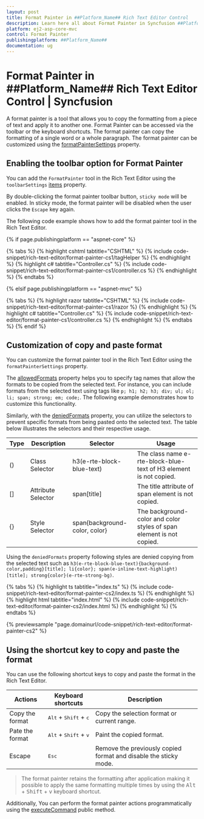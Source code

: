```yaml
---
layout: post
title: Format Painter in ##Platform_Name## Rich Text Editor Control
description: Learn here all about Format Painter in Syncfusion ##Platform_Name## Rich Text Editor Control of Syncfusion Essential JS 2 and more.
platform: ej2-asp-core-mvc
control: Format Painter
publishingplatform: ##Platform_Name##
documentation: ug
---
```


# Format Painter in ##Platform_Name## Rich Text Editor Control | Syncfusion

A format painter is a tool that allows you to copy the formatting from a piece of text and apply it to another one. Format Painter can be accessed via the toolbar or the keyboard shortcuts. The format painter can copy the formatting of a single word or a whole paragraph. The format painter can be customized using the [formatPainterSettings](../api/rich-text-editor/formatPainterSettings/) property.

## Enabling the toolbar option for Format Painter

You can add the `FormatPainter` tool in the Rich Text Editor using the `toolbarSettings` [items](../api/rich-text-editor/toolbarSettings/#items) property.


By double-clicking the format painter toolbar button, `sticky mode` will be enabled. In sticky mode, the format painter will be disabled when the user clicks the `Escape` key again.

The following code example shows how to add the format painter tool in the Rich Text Editor.

{% if page.publishingplatform == "aspnet-core" %}

{% tabs %}
{% highlight cshtml tabtitle="CSHTML" %}
{% include code-snippet/rich-text-editor/format-painter-cs1/tagHelper %}
{% endhighlight %}
{% highlight c# tabtitle="Controller.cs" %}
{% include code-snippet/rich-text-editor/format-painter-cs1/controller.cs %}
{% endhighlight %}
{% endtabs %}

{% elsif page.publishingplatform == "aspnet-mvc" %}

{% tabs %}
{% highlight razor tabtitle="CSHTML" %}
{% include code-snippet/rich-text-editor/format-painter-cs1/razor %}
{% endhighlight %}
{% highlight c# tabtitle="Controller.cs" %}
{% include code-snippet/rich-text-editor/format-painter-cs1/controller.cs %}
{% endhighlight %}
{% endtabs %}
{% endif %}

## Customization of copy and paste format

You can customize the format painter tool in the Rich Text Editor using the `formatPainterSettings` property.

The [allowedFormats](../api/rich-text-editor/formatPainterSettings/#allowedformats) property helps you to specify tag names that allow the formats to be copied from the selected text. For instance, you can include formats from the selected text using tags like `p; h1; h2; h3; div; ul; ol; li; span; strong; em; code;`. The following example demonstrates how to customize this functionality.

Similarly, with the [deniedFormats](../api/rich-text-editor/formatPainterSettings/#deniedformats) property, you can utilize the selectors to prevent specific formats from being pasted onto the selected text. The table below illustrates the selectors and their respective usage.

| Type | Description        | Selector                                                | Usage                                                                  |
|------|--------------------|---------------------------------------------------------|------------------------------------------------------------------------|
| ()   | Class Selector     | h3(e-rte-block-blue-text)                               | The class name e-rte-block-blue-text of H3 element is not copied.      |
| []   | Attribute Selector | span\[title]                                            | The title attribute of span element is not copied.                     |
| {}   | Style Selector     | span{background-color, color}                           | The background-color and color styles of span element is not copied.   |

Using the `deniedFormats` property following styles are denied copying from the selected text such as `h3(e-rte-block-blue-text){background-color,padding}[title]; li{color}; span(e-inline-text-highlight)[title]; strong{color}(e-rte-strong-bg)`.

{% tabs %}
{% highlight ts tabtitle="index.ts" %}
(% include code-snippet/rich-text-editor/format-painter-cs2/index.ts %)
(% endhighlight %)
{% highlight html tabtitle="index.html" %}
(% include code-snippet/rich-text-editor/format-painter-cs2/index.html %)
(% endhighlight %)
{% endtabs %}

{% previewsample "page.domainurl/code-snippet/rich-text-editor/format-painter-cs2" %}

## Using the shortcut key to copy and paste the format

You can use the following shortcut keys to copy and paste the format in the Rich Text Editor.

| Actions               | Keyboard shortcuts                               | Description                                                     |
|-----------------------|--------------------------------------------------|-----------------------------------------------------------------|
| Copy the format       | <kbd>Alt</kbd> + <kbd>Shift</kbd> + <kbd>c</kbd> | Copy the selection format or current range.                     |
| Pate the format       | <kbd>Alt</kbd> + <kbd>Shift</kbd> + <kbd>v</kbd> | Paint the copied format.                                        |
| Escape                | <kbd>Esc</kbd>                                   | Remove the previously copied format and disable the sticky mode.|

> The format painter retains the formatting after application making it possible to apply the same formatting multiple times by using the <kbd>Alt</kbd> + <kbd>Shift</kbd> + <kbd>v</kbd> keyboard shortcut.

Additionally, You can perform the format painter actions programmatically using the [executeCommand](../exec-command/) public method.